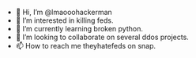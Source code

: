 - 👋 Hi, I’m @lmaooohackerman
- 👀 I’m interested in killing feds.
- 🌱 I’m currently learning broken python.
- 💞️ I’m looking to collaborate on several ddos projects.
- 📫 How to reach me theyhatefeds on snap.

<!---
lmaooohackerman/lmaooohackerman is a ✨ special ✨ repository because its `README.md` (this file) appears on your GitHub profile.
You can click the Preview link to take a look at your changes.
--->
